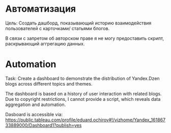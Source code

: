 # Автоматизация 
Цель: Создать дашборд, показывающий историю взаимодействия пользователей с карточками/ статьями блогов. 

В связи с запретом об авторском праве я не могу предоставить скрипт, раскрывающий аггрегацию данных. 

# Automation
Task: Create a dashboard to demonstrate the distribution of Yandex.Dzen blogs across different topics and themes. 

The dashboard is based on a history of user interaction with related blogs. 
Due to copyright restrictions, I cannot provide a script, which reveals data aggregation and automation. 

Dasboard is accessible via: https://public.tableau.com/profile/eduard.ochirov#!/vizhome/Yandex_16186733889000/Dashboard1?publish=yes
